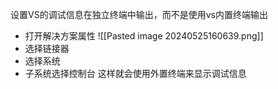 设置VS的调试信息在独立终端中输出，而不是使用vs内置终端输出
* 打开解决方案属性
![[Pasted image 20240525160639.png]]
* 选择链接器
* 选择系统
* 子系统选择控制台
这样就会使用外置终端来显示调试信息

